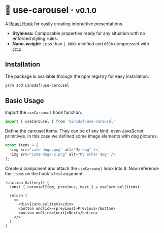 # 🎠 use-carousel · <small>v0.1.0</small>
A [React Hook](https://reactjs.org/docs/hooks-intro.html) for easily creating interactive presentations.

- **Styleless:** Composable properties ready for any situation with no enforced styling rules.
- **Nano-weight:** Less than `1.60kb` minified and `650b` compressed with `gzip`.

## Installation
The package is available through the npm registry for easy installation.

```sh
yarn add @inodaf/use-carousel
```

## Basic Usage

Import the `useCarousel` hook function.
```ts
import { useCarousel } from '@inodaf/use-carousel'
```

Define the carousel items. They can be of any kind, even JavaScript primitives. In this case we defined some image elements with dog pictures.
```ts
const items = [
  <img src="cute-dogo.png" alt="My dog" />,
  <img src="cute-dogo-2.png" alt="My other dog" />
];
```

Create a component and attach the `useCarousel` hook into it. Now reference the `items` on the hook's first argument.
```tsx
function Gallery() {
  const { carouselItem, previous, next } = useCarousel(items)

  return (
    <>
      <div>{carouselItem}</div>
      <button onClick={previous}>Previous</button>
      <button onClick={next}>Next</button>
    </>
  )
}
```